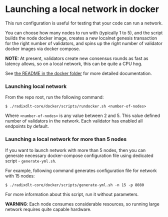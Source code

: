 # Launching a local network in docker

This run configuration is useful for testing that your code can run a network.

You can choose how many nodes to run with (typically 1 to 5), and the script
builds the node docker image, creates a new localnet genesis transaction for the right number
of validators, and spins up the right number of validator docker images via docker compose.

__NOTE:__ At present, validators create new consensus rounds as fast as latency allows, so on a local
network, this can be quite a CPU hog.

See [the README in the docker folder](/radixdlt-core/docker) for more detailed documentation.

### Launching local network

From the repo root, run the following command:

```shell
$ ./radixdlt-core/docker/scripts/rundocker.sh <number-of-nodes>
```

Where `<number-of-nodes>` is any value between 2 and 5. This value defined number
of validators in the network. Each validator has enabled all endpoints by default.

### Launching a local network for more than 5 nodes

If you want to launch network with more than 5 nodes, then you can generate necessary
docker-compose configuration file using dedicated script - `generate-yml.sh`.

For example, following command generates configuration file for network with 15 nodes:
```shell
$ ./radixdlt-core/docker/scripts/generate-yml.sh -n 15 -p 8080
```
For more information about this script, run it without parameters.

__WARNING__: Each node consumes considerable resources, so running large network requires quite capable hardware.
